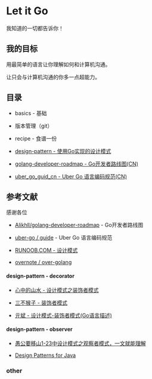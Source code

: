 # Let it Go

我知道的一切都告诉你！

## 我的目标
用最简单的语言让你理解如何和计算机沟通。

让只会与计算机沟通的你多一点超能力。

## 目录
- basics - 基础

- 版本管理（git）

- recipe - 食谱一份

- [design-pattern - 使用Go实现的设计模式](./design-pattern)

- [golang-developer-roadmap - Go开发者路线图(CN)](https://github.com/Alikhll/golang-developer-roadmap/blob/master/i18n/zh-CN/ReadMe-zh-CN.md)

- [uber_go_guid_cn - Uber Go 语言编码规范(CN)](https://github.com/xxjwxc/uber_go_guide_cn)

## 参考文献

感谢各位

- [Alikhll/golang-developer-roadmap](https://github.com/Alikhll/golang-developer-roadmap) - Go开发者路线图

- [uber-go / guide](https://github.com/uber-go/guide) - Uber Go 语言编码规范

- [RUNOOB.COM - 设计模式](https://www.runoob.com/design-pattern)

- [overnote / over-golang](https://github.com/overnote/over-golang)

#### design-pattern - decorator

- [心中的山水 - 设计模式之装饰者模式](https://www.cnblogs.com/of-fanruice/p/11565679.html)

- [三不猴子 - 装饰者模式](https://www.jianshu.com/p/4a530a3c70af)

- [亓斌 - 设计模式-装饰者模式(Go语言描述)](https://blog.csdn.net/qibin0506/article/details/51082510?utm_source=blogkpcl5)

#### design-pattern - observer

- [愚公要移山1-23中设计模式之观察者模式，一文就能理解](https://baijiahao.baidu.com/s?id=1639044219412817957&wfr=spider&for=pc)

- [Design Patterns for Java](https://github.com/vikingden8/DesignPatterns-Java)

### other


